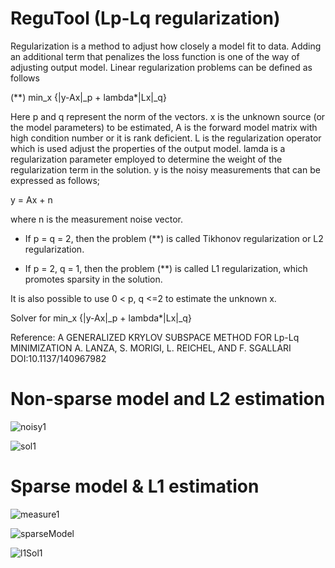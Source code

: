 # ReguTool (Lp-Lq regularization)

Regularization is a method to adjust how closely a model fit to data. Adding an additional term that penalizes the loss function is one of the way of adjusting output model.
Linear regularization problems can be defined as follows

(**)  min_x {|y-Ax|_p + lambda*|Lx|_q}
  
Here p and q represent the norm of the vectors. x is the unknown source (or the model parameters) to be estimated, A is the forward model matrix with high condition number or it is rank deficient. L is the regularization operator which is used adjust the properties of the output model. lamda is a regularization parameter employed to determine the weight of the regularization term in the solution. y is the noisy measurements that can be expressed as follows;

y = Ax + n

where n is the measurement noise vector.

- If p = q = 2, then the problem (**) is called Tikhonov regularization or L2 regularization.

- If p = 2, q = 1, then the problem (**) is called L1 regularization, which promotes sparsity in the solution.

It is also possible to use 0 < p, q <=2 to estimate the unknown x. 

Solver for min_x {|y-Ax|_p + lambda*|Lx|_q}

 Reference: A GENERALIZED KRYLOV SUBSPACE METHOD FOR Lp-Lq MINIMIZATION
 A. LANZA, S. MORIGI, L. REICHEL, AND F. SGALLARI
 DOI:10.1137/140967982
 
 # Non-sparse model and L2 estimation
 
![noisy1](https://user-images.githubusercontent.com/17129016/212777392-6f88272f-680d-40c7-be17-8d8a07e4fc07.png)  

![sol1](https://user-images.githubusercontent.com/17129016/212777680-580933fe-2248-4460-9c1f-7c1c6c05906e.png)

# Sparse model & L1 estimation

![measure1](https://user-images.githubusercontent.com/17129016/212778179-8b13d6c3-9a78-4d8a-a5c4-b9094d80eebb.png)

![sparseModel](https://user-images.githubusercontent.com/17129016/212778201-7951cfdc-9d97-4547-a8b7-6aceea96d623.png)

![l1Sol1](https://user-images.githubusercontent.com/17129016/212778219-8c61a6c3-f3f6-40e3-ac39-f26dc4cb1e56.png)




